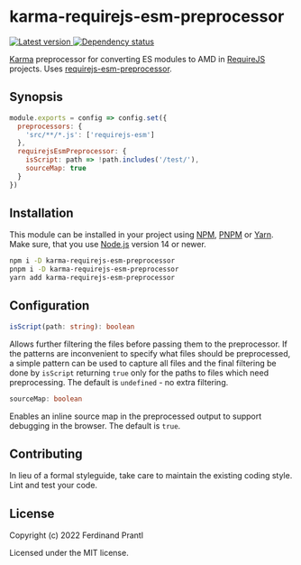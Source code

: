 # karma-requirejs-esm-preprocessor

[![Latest version](https://img.shields.io/npm/v/karma-requirejs-esm-preprocessor)
 ![Dependency status](https://img.shields.io/librariesio/release/npm/karma-requirejs-esm-preprocessor)
](https://www.npmjs.com/package/karma-requirejs-esm-preprocessor)

[Karma] preprocessor for converting ES modules to AMD in [RequireJS] projects. Uses [requirejs-esm-preprocessor].

## Synopsis

```js
module.exports = config => config.set({
  preprocessors: {
    'src/**/*.js': ['requirejs-esm']
  },
  requirejsEsmPreprocessor: {
    isScript: path => !path.includes('/test/'),
    sourceMap: true
  }
})
```

## Installation

This module can be installed in your project using [NPM], [PNPM] or [Yarn]. Make sure, that you use [Node.js] version 14 or newer.

```sh
npm i -D karma-requirejs-esm-preprocessor
pnpm i -D karma-requirejs-esm-preprocessor
yarn add karma-requirejs-esm-preprocessor
```

## Configuration

```ts
isScript(path: string): boolean
```

Allows further filtering the files before passing them to the preprocessor. If the patterns are inconvenient to specify what files should be preprocessed, a simple pattern can be used to capture all files and the final filtering be done by `isScript` returning `true` only for the paths to files which need preprocessing. The default is `undefined` - no extra filtering.

```ts
sourceMap: boolean
```

Enables an inline source map in the preprocessed output to support debugging in the browser. The default is `true`.

## Contributing

In lieu of a formal styleguide, take care to maintain the existing coding style. Lint and test your code.

## License

Copyright (c) 2022 Ferdinand Prantl

Licensed under the MIT license.

[RequireJS]: http://requirejs.org/
[Karma]: http://karma-runner.github.io/
[requirejs-esm-preprocessor]: https://www.npmjs.com/package/requirejs-esm-preprocessor#readme
[Node.js]: http://nodejs.org/
[NPM]: https://www.npmjs.com/
[PNPM]: https://pnpm.io/
[Yarn]: https://yarnpkg.com/

